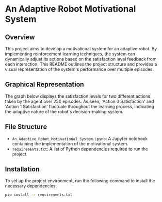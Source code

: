 # An Adaptive Robot Motivational System

## Overview
This project aims to develop a motivational system for an adaptive robot. By implementing reinforcement learning techniques, the system can dynamically adjust its actions based on the satisfaction level feedback from each interaction. This README outlines the project structure and provides a visual representation of the system's performance over multiple episodes.

## Graphical Representation
The graph below displays the satisfaction levels for two different actions taken by the agent over 250 episodes. As seen, 'Action 0 Satisfaction' and 'Action 1 Satisfaction' fluctuate throughout the learning process, indicating the adaptive nature of the robot's decision-making system.

## File Structure
- `An_Adaptive_Robot_Motivational_System.ipynb`: A Jupyter notebook containing the implementation of the motivational system.
- `requirements.txt`: A list of Python dependencies required to run the project.

## Installation
To set up the project environment, run the following command to install the necessary dependencies:

```bash
pip install -r requirements.txt
